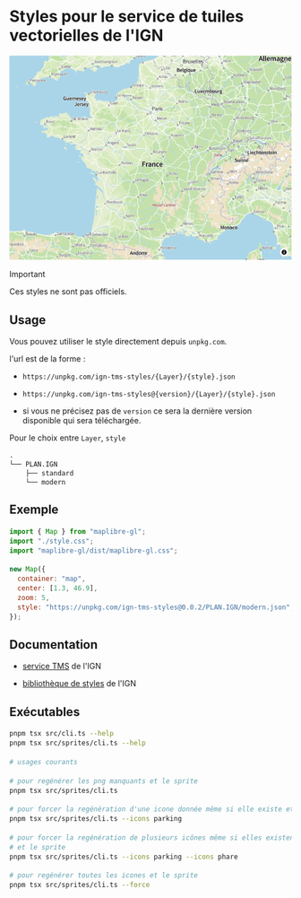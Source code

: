 # Styles pour le service de tuiles vectorielles de l'IGN

<a href="https://ign-tms-styles.pentatrion.com">
<img src="https://raw.githubusercontent.com/lhapaipai/ign-tms-styles/main/screenshot.png" alt="IGN TMS styles" />
</a>

> [!IMPORTANT]
> Ces styles ne sont pas officiels.

## Usage

Vous pouvez utiliser le style directement depuis `unpkg.com`.

l'url est de la forme :
- `https://unpkg.com/ign-tms-styles/{Layer}/{style}.json`
- `https://unpkg.com/ign-tms-styles@{version}/{Layer}/{style}.json`

- si vous ne précisez pas de `version` ce sera la dernière version disponible qui sera téléchargée.

Pour le choix entre `Layer`, `style`
```
.
└── PLAN.IGN
    ├── standard
    └── modern
```

## Exemple

```js
import { Map } from "maplibre-gl";
import "./style.css";
import "maplibre-gl/dist/maplibre-gl.css";

new Map({
  container: "map",
  center: [1.3, 46.9],
  zoom: 5,
  style: "https://unpkg.com/ign-tms-styles@0.0.2/PLAN.IGN/modern.json",
});
```

## Documentation

- [service TMS](https://geoservices.ign.fr/documentation/services/services-geoplateforme/diffusion#70064) de l'IGN

- [bibliothèque de styles](https://geoservices.ign.fr/documentation/services/api-et-services-ogc/tuiles-vectorielles-tmswmts/styles) de l'IGN


## Exécutables


```bash
pnpm tsx src/cli.ts --help
pnpm tsx src/sprites/cli.ts --help

# usages courants

# pour regénérer les png manquants et le sprite
pnpm tsx src/sprites/cli.ts

# pour forcer la regénération d'une icone donnée même si elle existe et le sprite
pnpm tsx src/sprites/cli.ts --icons parking

# pour forcer la regénération de plusieurs icônes même si elles existent
# et le sprite
pnpm tsx src/sprites/cli.ts --icons parking --icons phare

# pour regénérer toutes les icones et le sprite
pnpm tsx src/sprites/cli.ts --force
```